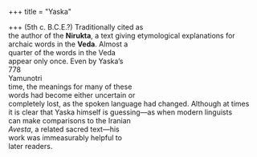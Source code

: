 +++
title = "Yaska"

+++
(5th c. B.C.E.?) Traditionally cited as  
the author of the **Nirukta**, a text giving etymological explanations for  
archaic words in the **Veda**. Almost a  
quarter of the words in the Veda  
appear only once. Even by Yaska’s  
778  
Yamunotri  
time, the meanings for many of these  
words had become either uncertain or  
completely lost, as the spoken language had changed. Although at times  
it is clear that Yaska himself is guessing—as when modern linguists  
can make comparisons to the Iranian  
*Avesta*, a related sacred text—his  
work was immeasurably helpful to  
later readers.